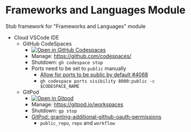 # Frameworks and Languages Module
Stub framework for "Frameworks and Languages" module

* Cloud VSCode IDE
    * GitHub CodeSpaces
        * [![Open in GitHub Codespaces](https://github.com/codespaces/badge.svg)](https://codespaces.new/calaldees/frameworks_and_languages_module?quickstart=1)
        * Manage: https://github.com/codespaces/
        * Shutdown: `gh codespace stop`
        * Ports need to be set to `public` manually
            * [Allow for ports to be public by default #4068](https://github.com/orgs/community/discussions/4068)
            * `gh codespace ports visibility 8000:public -c $CODESPACE_NAME`
    * GitPod
        * [![Open in Gitpod](https://gitpod.io/button/open-in-gitpod.svg)](https://gitpod.io/#https://github.com/calaldees/frameworks_and_languages_module)
        * Manage: https://gitpod.io/workspaces
        * Shutdown: `gp stop`
        * [GitPod: granting-additional-github-oauth-permissions](https://www.gitpod.io/docs/configure/authentication/github#granting-additional-github-oauth-permissions)
            * `public_repo`, `repo` and `workflow`
